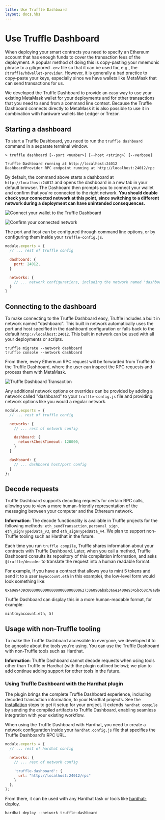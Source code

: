 ```yaml
---
title: Use Truffle Dashboard
layout: docs.hbs
---
```

# Use Truffle Dashboard

When deploying your smart contracts you need to specify an Ethereum account that has enough funds to cover the transaction fees of the deployment. A popular method of doing this is copy-pasting your mnemonic phrase to a gitignored `.env` file so that it can be used for, e.g., the `@truffle/hdwallet-provider`. However, it is generally a bad practice to copy-paste your keys, especially since we have wallets like MetaMask that can send transactions for us.

We developed the Truffle Dashboard to provide an easy way to use your existing MetaMask wallet for your deployments and for other transactions that you need to send from a command line context. Because the Truffle Dashboard connects directly to MetaMask it is also possible to use it in combination with hardware wallets like Ledger or Trezor.

## Starting a dashboard

To start a Truffle Dashboard, you need to run the `truffle dashboard` command in a separate terminal window.

```
> truffle dashboard [--port <number>] [--host <string>] [--verbose]

Truffle Dashboard running at http://localhost:24012
DashboardProvider RPC endpoint running at http://localhost:24012/rpc
```

By default, the command above starts a dashboard at `http://localhost:24012` and opens the dashboard in a new tab in your default browser. The Dashboard then prompts you to connect your wallet and confirm that you're connected to the right network. **You should double check your connected network at this point, since switching to a different network during a deployment can have unintended consequences.**

![Connect your wallet to the Truffle Dashboard](/img/docs/truffle/using-the-truffle-dashboard/truffle-dashboard-connect.png)

![Confirm your connected network](/img/docs/truffle/using-the-truffle-dashboard/truffle-dashboard-confirm.png)

The port and host can be configured through command line options, or by configuring them inside your `truffle-config.js`.

```js
module.exports = {
  // ... rest of truffle config

  dashboard: {
    port: 24012,
  }

  networks: {
    // ... network configurations, including the network named 'dashboard'
  }
}
```


## Connecting to the dashboard

To make connecting to the Truffle Dashboard easy, Truffle includes a built in network named "dashboard". This built in network automatically uses the port and host specified in the dashboard configuration or falls back to the default `http://localhost:24012`. This built in network can be used with all your deployments or scripts.

```
truffle migrate --network dashboard
truffle console --network dashboard
```

From there, every Ethereum RPC request will be forwarded from Truffle to the Truffle Dashboard, where the user can inspect the RPC requests and process them with MetaMask.

![Truffle Dashboard Transaction](/img/docs/truffle/using-the-truffle-dashboard/truffle-dashboard-transaction.png)

Any additional network options or overrides can be provided by adding a network called "dashboard" to your `truffle-config.js` file and providing network options like you would a regular network.

```js
module.exports = {
  // ... rest of truffle config

  networks: {
    // ... rest of network config

    dashboard: {
      networkCheckTimeout: 120000,
    }
  }

  dashboard: {
    // ... dashboard host/port config
  }
};
```


## Decode requests

Truffle Dashboard supports decoding requests for certain RPC calls, allowing you to view a more human-friendly
representation of the messaging between your computer and the Ethereum network.

<p class="alert alert-info">
<i class="far fa-info-circle"></i> <strong>Information</strong>: The decode functionality is available
in Truffle projects for the following methods: <code>eth_sendTransaction</code>, <code>personal_sign</code>, <code>eth_signTypedData_v3</code>, and
<code>eth_signTypedData_v4</code>. We plan to support non-Truffle tooling such as Hardhat in the future.
</p>

Each time you run `truffle compile`, Truffle shares information about your contracts with Truffle Dashboard.
Later, when you call a method, Truffle Dashboard consults its repository of this compilation
information, and asks `@truffle/decoder` to translate the request into a human readable format.

For example, if you have a contract that allows you to mint 5 tokens and send it to a
user (`myaccount.eth` in this example), the low-level form would look something like:

```
0xa0e9439c000000000000000000000000627306090abab3a6e1400e9345bc60c78a8bef570000000000000000000000000000000000000000000000000000000000000005
```

Truffle Dashboard can display this in a more human-readable format, for example:

```
mint(myaccount.eth, 5)
```

## Usage with non-Truffle tooling

To make the Truffle Dashboard accessible to everyone, we developed it to be agnostic about the tools
you're using. You can use the Truffle Dashboard with non-Truffle tools such as Hardhat.

<p class="alert alert-info">
<i class="far fa-info-circle"></i> <strong>Information</strong>: Truffle Dashboard cannot decode requests
when using tools other than Truffle or Hardhat (with the plugin outlined below); we plan to add continue adding support for other tools in the future.
</p>

### Using Truffle Dashboard with the Hardhat plugin

The plugin brings the complete Truffle Dashboard experience, including decoded transaction information, to your Hardhat projects. See the [Installation](https://github.com/trufflesuite/truffle/tree/develop/packages/dashboard-hardhat-plugin#installation) steps to get it setup for your project. It extends `hardhat compile` by sending the compiled artifacts to Truffle Dashboard, enabling seamless integration with your existing workflow.

When using the Truffle Dashboard with Hardhat, you need to create a network configuration inside your `hardhat.config.js` file that specifies the Truffle Dashboard's RPC URL.

```js
module.exports = {
  // ... rest of hardhat config

  networks: {
    // ... rest of network config

    'truffle-dashboard': {
      url: "http://localhost:24012/rpc"
    }
  },
};
```

From there, it can be used with any Hardhat task or tools like [hardhat-deploy](https://github.com/wighawag/hardhat-deploy).

```
hardhat deploy --network truffle-dashboard
```
